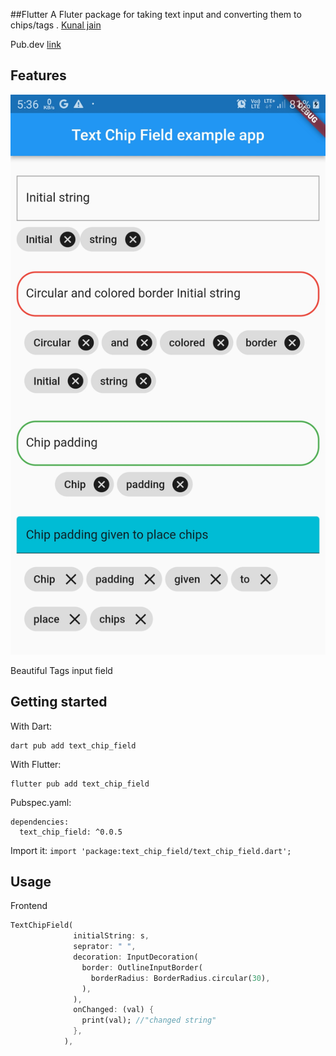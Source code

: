 <!--
This README describes the package. If you publish this package to pub.dev,
this README's contents appear on the landing page for your package.

For information about how to write a good package README, see the guide for
[writing package pages](https://dart.dev/guides/libraries/writing-package-pages).

For general information about developing packages, see the Dart guide for
[creating packages](https://dart.dev/guides/libraries/create-library-packages)
and the Flutter guide for
[developing packages and plugins](https://flutter.dev/developing-packages).
-->
##Flutter
A Fluter package for taking text input and converting them to chips/tags . [Kunal jain](https://www.linkedin.com/in/kunal-jain-32bbb418a)

Pub.dev [link](https://pub.dev/packages/text_chip_field)

## Features

![](https://github.com/kunaljainwin/Flutter/blob/master/ss_13May_2022_1746.jpg)

Beautiful Tags input field

## Getting started

With Dart:

```
dart pub add text_chip_field
```

With Flutter:

```
flutter pub add text_chip_field
```

Pubspec.yaml:

```
dependencies:
  text_chip_field: ^0.0.5
```

Import it:
`import 'package:text_chip_field/text_chip_field.dart';`

## Usage

Frontend

```dart
TextChipField(
              initialString: s,
              seprator: " ",
              decoration: InputDecoration(
                border: OutlineInputBorder(
                  borderRadius: BorderRadius.circular(30),
                ),
              ),
              onChanged: (val) {
                print(val); //"changed string"
              },
            ),
```

